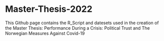 # Master-Thesis-2022

This Github page contains the R_Script and datesets used in the creation of the Master Thesis: Performance During a Crisis: Political Trust and The Norwegian Measures 
Against Covid-19




